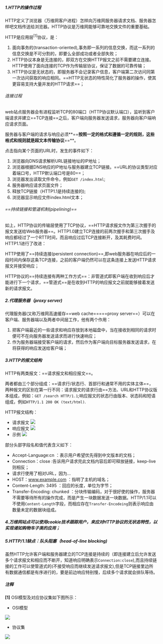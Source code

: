 
##### 1.HTTP的操作过程

HTTP定义了浏览器（万维网客户进程）怎样向万维网服务器请求文档、服务器怎样吧文档传送给浏览器。HTTP协议是万维网能够可靠地交换文件的重要基础。

HTTP是应用层<sup>[1]</sup>协议，是：
1. 面向事务的(transaction-oriented),事务即一系列的信息交换，而这一系列的信息交换是不可分割的，即要么全部成功或者全部失败；
2. HTTP协议本身是无连接的，即双方在交换HTTP报文之前不需要建立连接。HTTP使用了面向连接的TCP作为传输层协议，保证了数据的可靠传输；
3. HTTP协议是无状态的，即服务器不会记录客户信息，客户端第二次访问同第一次访问获取的响应相同。==HTTP无状态的特性简化了服务器的操作，使其更容易支持大量并发的HTTP请求==；

###### 连接过程

web站点服务器会有进程监听TCP的80端口（HTTP协议默认端口），监听到客户端请求并建立==TCP连接==之后，客户端向服务器发送请求，服务器向客户端响应请求页面。

服务器与客户端的请求与响应必须**==**按照一定的格式和遵循一定的规则，这些格式和规则就是超文本传输协议**==**。

点击指向某个页面的URL时，发生的事件如下：
1. 浏览器向DNS请求解析URL链接地址的IP地址；
2. 浏览器根据DNS响应的IP地址与服务器建立TCP链接。==URL的协议类型对应着端口号，HTTP默认端口号是80==；
3. 浏览器发出读取文件命令，例如`GET /index.html`;
4. 服务器响应请求页面文件；
5. 释放TCP链接（HTTP1.1是持续连接的);
6. 浏览器显示响应文件index.html文本；


###### ==持续链接和管道机制(pipelining)==
如上，HTTP协议的传输层使用了TCP协议，==HTTP请求报文作为第三次握手的报文发送给Web服务器==。HTTP1.0建立TCP连接的前两次握手和第三次握手及响应都经过了一个RTT时间，而且响应过后TCP连接断开，及其耗费时间。HTTP1.1进行了改进：

HTTP使用了==持续连接(persistent connection)==,即web服务器在响应后的一段时间内保存这条TCP连接，之前的客户端仍然可以在这条连接上发送HTTP请求报文并接受响应；


HTTP协议的==持续连接有两种工作方式==：非管道式即客户端在收到响应后才能进行下一个请求，==管道式==是在收到HTTP的响应报文之前就能够接着发送新的请求报文。


##### 2.代理服务器（proxy server)


代理服务器(又称万维网高速缓存==web cache=====proxy server==）可以在客户端、服务器端以及两者中间层工作，他有两个作用：
1. 把客户端最近的一些请求和响应存放到本地磁盘中，当在接收到相同的请求时便可不在向服务器发送请求而进行快速响应；
2. 作为服务器端接受客户端的请求，然后作为客户端向目标服务器发送请求，在将获得的响应发送给客户端；

##### 3.HTTP的报文结构

HTTP有两类报文：==请求报文和相应报文==。

两者都由三个部分组成：==请求行/状态行、首部行和通常不用的实体主体==，两种报文的区别在第一行不同：请求报文的请求行由==方法、URL和HTTP协议版本组成，例如：`GET /search HTTP/1.1`;响应报文的状态行由版本、状态码和短语组成，例如`HTTP/1.1 200 OK (text/html)`.

HTTP报文结构：
- 请求报文
![](https://wx2.sinaimg.cn/mw690/006Xp67Kly1fozomr3gjbj30cy04w0tk.jpg)
- 响应报文
![](https://wx1.sinaimg.cn/mw690/006Xp67Kly1fozomxci50j30dc04x0tl.jpg)
- 示例
![](https://wx3.sinaimg.cn/mw690/006Xp67Kly1fozom3zacaj30k705375h.jpg)

部分头部字段名和值代表含义如下：
- Accept-Language:cn ：表示用户希望优先得到中文版本的文档；
- Connection：close :告诉用户请求完此文档内容后即可释放链接，keep-live则相反；
- 请求行使用了相对URL，因为...
- HOST：www.example.com ：指明了主机的域名；
- Content-Length: 3495 ：回应的长度，单位为字节；
- Transfer-Encoding: chunked  ：分块传输编码，对于很好使的操作，服务器不需要等待所有的操作完成，而是产生一块数据发送一块数据。HTTP/1.1可以不使用`Content-Length`字段，而相应存在`Transfer-Encodeing`则表示响应由数量未定的数据块组成。


##### 4.万维网站点可以使用cookie技术跟踪用户，来应对HTTP协议的无状态特性，以实现诸如购物车子类的应用；


##### 5.HTTP/1.1缺点：队头阻塞（head-of-line blocking)

虽然HTTP允许客户端和服务器建立的TCP连接是持续的（即连接建立后允许发送多个请求报文和相应而不断开，知道响应明确表示`Connection:close`),而且持续链接的工作可以使管道式的(不接受响应而继续发送请求报文),但是TCP链接里边所有数据通信都是有序进行的，要是前边响应特别慢，后续多个请求就会排队等待。



##### 注释
**[1]** OSI模型及对应协议集如下图所示：
- OSI模型

![](https://wx3.sinaimg.cn/mw690/006Xp67Kly1fozndq23r0j30fr086jvy.jpg)
- 协议集

![](https://wx4.sinaimg.cn/mw690/006Xp67Kly1fozndkzpn7j30mw0ef782.jpg)







